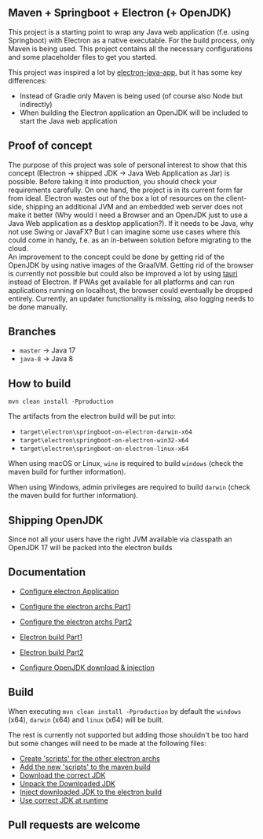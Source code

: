 ## Maven + Springboot + Electron (+ OpenJDK)

This project is a starting point to wrap any Java web application (f.e. using Springboot) with Electron as a native executable. For the build process, only Maven is being used. This project contains all the necessary configurations and some placeholder files to get you started.

This project was inspired a lot by [electron-java-app](https://github.com/jreznot/electron-java-app), but it has some key differences: 
* Instead of Gradle only Maven is being used (of course also Node but indirectly)
* When building the Electron application an OpenJDK will be included to start the Java web application

## Proof of concept
The purpose of this project was sole of personal interest to show that this concept (Electron -> shipped JDK -> Java Web Application as Jar) is possible. Before taking it into production, you should check your requirements carefully. On one hand, the project is in its current form far from ideal. Electron wastes out of the box a lot of resources on the client-side, shipping an additional JVM and an embedded web server does not make it better (Why would I need a Browser and an OpenJDK just to use a Java Web application as a desktop application?). If it needs to be Java, why not use Swing or JavaFX? But I can imagine some use cases where this could come in handy, f.e. as an in-between solution before migrating to the cloud.  
An improvement to the concept could be done by getting rid of the OpenJDK by using native images of the GraalVM. Getting rid of the browser is currently not possible but could also be improved a lot by using [tauri](https://github.com/tauri-apps/tauri) instead of Electron. If PWAs get available for all platforms and can run applications running on localhost, the browser could eventually be dropped entirely. Currently, an updater functionality is missing, also logging needs to be done manually.

## Branches
- `master` -> Java 17  
- `java-8` -> Java 8

## How to build
`mvn clean install -Pproduction`

The artifacts from the electron build will be put into:
* `target\electron\springboot-on-electron-darwin-x64`
* `target\electron\springboot-on-electron-win32-x64`
* `target\electron\springboot-on-electron-linux-x64`

When using macOS or Linux, `wine` is required to build `windows` (check the maven build for further information).

When using Windows, admin privileges are required to build `darwin` (check the maven build for further information).

## Shipping OpenJDK
Since not all your users have the right JVM available via classpath an OpenJDK 17 will be packed into the electron builds

## Documentation
* [Configure electron Application](https://github.com/appreciated/maven-springboot-electron/tree/master/src/main/electron)
* [Configure the electron archs Part1](https://github.com/appreciated/maven-springboot-electron/blob/master/src/main/electron/package.json)
* [Configure the electron archs Part2](https://github.com/appreciated/maven-springboot-electron/blob/master/pom.xml#L236-L257)

* [Electron build Part1](https://github.com/appreciated/maven-springboot-electron/blob/master/pom.xml#L198-L259)
* [Electron build Part2](https://github.com/appreciated/maven-springboot-electron/blob/master/pom.xml#L333-L358)
* [Configure OpenJDK download & injection](https://github.com/appreciated/maven-springboot-electron/blob/master/pom.xml#L260-L332)

## Build
When executing `mvn clean install -Pproduction` by default the `windows` (x64), `darwin` (x64) and `linux` (x64) will be built.

The rest is currently not supported but adding those shouldn't be too hard but some changes will need to be made at the following files:
* [Create 'scripts' for the other electron archs](https://github.com/appreciated/maven-springboot-electron/blob/master/src/main/electron/package.json#L14-L17)
* [Add the new 'scripts' to the maven build](https://github.com/appreciated/maven-springboot-electron/blob/master/pom.xml#L236-L257)
* [Download the correct JDK](https://github.com/appreciated/maven-springboot-electron/blob/master/pom.xml#L265-L294)
* [Unpack the Downloaded JDK](https://github.com/appreciated/maven-springboot-electron/blob/master/pom.xml#L296-L332)
* [Inject downloaded JDK to the electron build](https://github.com/appreciated/maven-springboot-electron/blob/master/pom.xml#L359-L395)
* [Use correct JDK at runtime](https://github.com/appreciated/maven-springboot-electron/blob/master/src/main/electron/main.js#L108-L139)


## Pull requests are welcome

